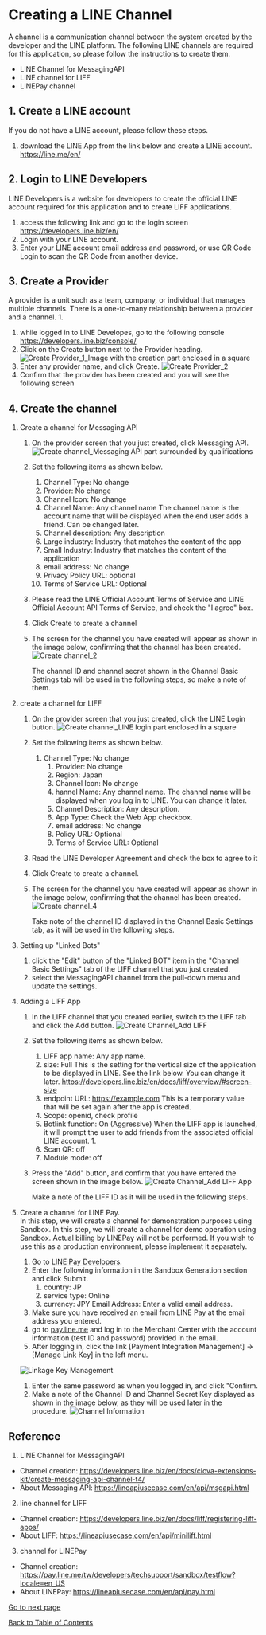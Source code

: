 # Creating a LINE Channel

A channel is a communication channel between the system created by the developer and the LINE platform.
The following LINE channels are required for this application, so please follow the instructions to create them.

- LINE Channel for MessagingAPI  
- LINE channel for LIFF  
- LINEPay channel  

## 1. Create a LINE account

If you do not have a LINE account, please follow these steps.

  1. download the LINE App from the link below and create a LINE account.  
      https://line.me/en/

## 2. Login to LINE Developers

LINE Developers is a website for developers to create the official LINE account required for this application and to create LIFF applications.

1. access the following link and go to the login screen  
   https://developers.line.biz/en/
1. Login with your LINE account.
1. Enter your LINE account email address and password, or use QR Code Login to scan the QR Code from another device.

## 3. Create a Provider

A provider is a unit such as a team, company, or individual that manages multiple channels. There is a one-to-many relationship between a provider and a channel. 1.

1. while logged in to LINE Developes, go to the following console  
   https://developers.line.biz/console/
1. Click on the Create button next to the Provider heading.
   ![Create Provider_1_Image with the creation part enclosed in a square](../images/en/line-provider-create-1.png)
1. Enter any provider name, and click Create.
   ![Create Provider_2](../images/en/line-provider-create-2.png)
1. Confirm that the provider has been created and you will see the following screen

## 4. Create the channel

1. Create a channel for Messaging API
   1. On the provider screen that you just created, click Messaging API.
      ![Create channel_Messaging API part surrounded by qualifications](../images/en/line-channel-create-1.png)
   1. Set the following items as shown below.
      1. Channel Type: No change
      1. Provider: No change
      1. Channel Icon: No change
      1. Channel Name: Any channel name
         The channel name is the account name that will be displayed when the end user adds a friend. Can be changed later.
      1. Channel description: Any description
      1. Large industry: Industry that matches the content of the app
      1. Small Industry: Industry that matches the content of the application
      1. email address: No change
      1. Privacy Policy URL: optional
      1. Terms of Service URL: Optional
   1. Please read the LINE Official Account Terms of Service and LINE Official Account API Terms of Service, and check the "I agree" box.
   1. Click Create to create a channel
   1. The screen for the channel you have created will appear as shown in the image below, confirming that the channel has been created.
      ![Create channel_2](../images/en/line-channel-create-2.png)

      The channel ID and channel secret shown in the Channel Basic Settings tab will be used in the following steps, so make a note of them.
1. create a channel for LIFF
    1. On the provider screen that you just created, click the LINE Login button.
                ![Create channel_LINE login part enclosed in a square](../images/en/line-channel-create-3.png)
    1. Set the following items as shown below.
        1. Channel Type: No change
           1. Provider: No change
           1. Region: Japan
           1. Channel Icon: No change
           1. hannel Name: Any channel name.
                 The channel name will be displayed when you log in to LINE. You can change it later.
           1. Channel Description: Any description.
           1. App Type: Check the Web App checkbox.
           1. email address: No change
           1. Policy URL: Optional
           1. Terms of Service URL: Optional
      1. Read the LINE Developer Agreement and check the box to agree to it
      1. Click Create to create a channel.
      1. The screen for the channel you have created will appear as shown in the image below, confirming that the channel has been created.
         ![Create channel_4](../images/en/line-channel-create-4.png)

         Take note of the channel ID displayed in the Channel Basic Settings tab, as it will be used in the following steps.
  1. Setting up "Linked Bots"
      1. click the "Edit" button of the "Linked BOT" item in the "Channel Basic Settings" tab of the LIFF channel that you just created.
      1. select the MessagingAPI channel from the pull-down menu and update the settings.
  1. Adding a LIFF App
      1. In the LIFF channel that you created earlier, switch to the LIFF tab and click the Add button.
         ![Create Channel_Add LIFF](../images/en/line-channel-create-add-liff.png)
      1. Set the following items as shown below.
         1. LIFF app name: Any app name.
         1. size: Full
            This is the setting for the vertical size of the application to be displayed in LINE. See the link below. You can change it later.
            https://developers.line.biz/en/docs/liff/overview/#screen-size
         1. endpoint URL: https://example.com
            This is a temporary value that will be set again after the app is created.
         1. Scope: openid, check profile
         1. Botlink function: On (Aggressive)
            When the LIFF app is launched, it will prompt the user to add friends from the associated official LINE account. 1.
         1. Scan QR: off
         1. Module mode: off
      1. Press the "Add" button, and confirm that you have entered the screen shown in the image below.
         ![Create Channel_Add LIFF App](../images/en/line-channel-create-add-liff-app.png)

         Make a note of the LIFF ID as it will be used in the following steps.
1. Create a channel for LINE Pay.  
   In this step, we will create a channel for demonstration purposes using Sandbox. In this step, we will create a channel for demo operation using Sandbox. Actual billing by LINEPay will not be performed. If you wish to use this as a production environment, please implement it separately.
   1. Go to [LINE Pay Developers](https://pay.line.me/tw/developers/techsupport/sandbox/creation?locale=en_US).
   1. Enter the following information in the Sandbox Generation section and click Submit.
      1. country: JP
      1. service type: Online
      1. currency: JPY
      Email Address: Enter a valid email address.
   1. Make sure you have received an email from LINE Pay at the email address you entered.
   1. go to [pay.line.me](https://pay.line.me/portal/global/main) and log in to the Merchant Center with the account information (test ID and password) provided in the email.
   1. After logging in, click the link [Payment Integration Management] -> [Manage Link Key] in the left menu.

   ![Linkage Key Management](../images/en/linepay-key.png)
   1. Enter the same password as when you logged in, and click "Confirm.
   1. Make a note of the Channel ID and Channel Secret Key displayed as shown in the image below, as they will be used later in the procedure.
      ![Channel Information](../images/en/linepay-channel-information.png)

## Reference
1. LINE Channel for MessagingAPI
  - Channel creation: https://developers.line.biz/en/docs/clova-extensions-kit/create-messaging-api-channel-t4/  
  - About Messaging API: https://lineapiusecase.com/en/api/msgapi.html  

2. line channel for LIFF  
  - Channel creation: https://developers.line.biz/en/docs/liff/registering-liff-apps/  
  - About LIFF: https://lineapiusecase.com/en/api/miniliff.html

3. channel for LINEPay  
  - Channel creation: https://pay.line.me/tw/developers/techsupport/sandbox/testflow?locale=en_US  
  - About LINEPay: https://lineapiusecase.com/en/api/pay.html  


[Go to next page](deployment.md)

[Back to Table of Contents](./README_en.md)
